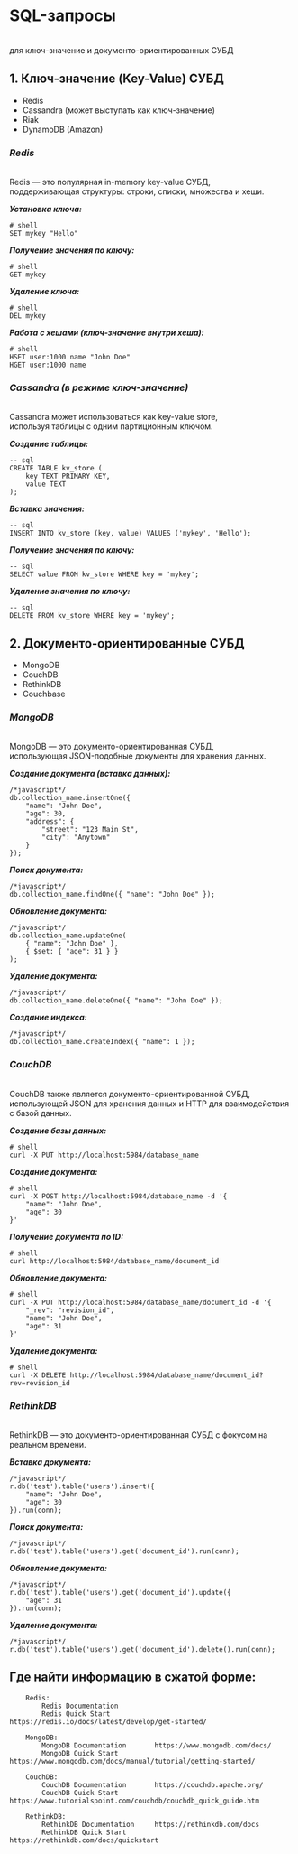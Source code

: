 # SQL-запросы
<br>для ключ-значение и документо-ориентированных СУБД

## 1. Ключ-значение (Key-Value) СУБД

* Redis
* Cassandra (может выступать как ключ-значение)
* Riak
* DynamoDB (Amazon)

### **_Redis_**
<br>Redis — это популярная in-memory key-value СУБД,
<br>поддерживающая структуры: строки, списки, множества и хеши.

**_Установка ключа:_**
```
# shell
SET mykey "Hello"
```

**_Получение значения по ключу:_**
```
# shell
GET mykey
```

**_Удаление ключа:_**
```
# shell
DEL mykey
```

**_Работа с хешами (ключ-значение внутри хеша):_**
```
# shell
HSET user:1000 name "John Doe"
HGET user:1000 name
```

### **_Cassandra (в режиме ключ-значение)_**
<br>Cassandra может использоваться как key-value store,
<br>используя таблицы с одним партиционным ключом.

**_Создание таблицы:_**
```
-- sql
CREATE TABLE kv_store (
    key TEXT PRIMARY KEY,
    value TEXT
);
```

**_Вставка значения:_**
```
-- sql
INSERT INTO kv_store (key, value) VALUES ('mykey', 'Hello');
```

**_Получение значения по ключу:_**
```
-- sql
SELECT value FROM kv_store WHERE key = 'mykey';
```

**_Удаление значения по ключу:_**
```
-- sql
DELETE FROM kv_store WHERE key = 'mykey';
```

## 2. Документо-ориентированные СУБД

* MongoDB
* CouchDB
* RethinkDB
* Couchbase

### **_MongoDB_**
<br>MongoDB — это документо-ориентированная СУБД,
<br>использующая JSON-подобные документы для хранения данных.

**_Создание документа (вставка данных):_**
```
/*javascript*/
db.collection_name.insertOne({
    "name": "John Doe",
    "age": 30,
    "address": {
        "street": "123 Main St",
        "city": "Anytown"
    }
});
```

**_Поиск документа:_**
```
/*javascript*/
db.collection_name.findOne({ "name": "John Doe" });
```

**_Обновление документа:_**
```
/*javascript*/
db.collection_name.updateOne(
    { "name": "John Doe" },
    { $set: { "age": 31 } }
);
```

**_Удаление документа:_**
```
/*javascript*/
db.collection_name.deleteOne({ "name": "John Doe" });
```

**_Создание индекса:_**
```
/*javascript*/
db.collection_name.createIndex({ "name": 1 });
```

### **_CouchDB_**
<br>CouchDB также является документо-ориентированной СУБД,
<br>использующей JSON для хранения данных и HTTP для взаимодействия с базой данных.

**_Создание базы данных:_**
```
# shell
curl -X PUT http://localhost:5984/database_name
```

**_Создание документа:_**
```
# shell
curl -X POST http://localhost:5984/database_name -d '{
    "name": "John Doe",
    "age": 30
}'
```

**_Получение документа по ID:_**
```
# shell
curl http://localhost:5984/database_name/document_id
```

**_Обновление документа:_**
```
# shell
curl -X PUT http://localhost:5984/database_name/document_id -d '{
    "_rev": "revision_id",
    "name": "John Doe",
    "age": 31
}'
```

**_Удаление документа:_**
```
# shell
curl -X DELETE http://localhost:5984/database_name/document_id?rev=revision_id
```

### **_RethinkDB_**
<br>RethinkDB — это документо-ориентированная СУБД с фокусом на реальном времени.

**_Вставка документа:_**
```
/*javascript*/
r.db('test').table('users').insert({
    "name": "John Doe",
    "age": 30
}).run(conn);
```

**_Поиск документа:_**
```
/*javascript*/
r.db('test').table('users').get('document_id').run(conn);
```

**_Обновление документа:_**
```
/*javascript*/
r.db('test').table('users').get('document_id').update({
    "age": 31
}).run(conn);
```

**_Удаление документа:_**
```
/*javascript*/
r.db('test').table('users').get('document_id').delete().run(conn);
```

## Где найти информацию в сжатой форме:
```
    Redis:
        Redis Documentation
        Redis Quick Start           https://redis.io/docs/latest/develop/get-started/

    MongoDB:
        MongoDB Documentation       https://www.mongodb.com/docs/
        MongoDB Quick Start         https://www.mongodb.com/docs/manual/tutorial/getting-started/

    CouchDB:
        CouchDB Documentation       https://couchdb.apache.org/
        CouchDB Quick Start         https://www.tutorialspoint.com/couchdb/couchdb_quick_guide.htm

    RethinkDB:
        RethinkDB Documentation     https://rethinkdb.com/docs
        RethinkDB Quick Start       https://rethinkdb.com/docs/quickstart
```
